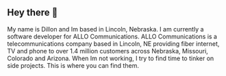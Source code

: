 ## Hey there 👋

My name is Dillon and Im based in Lincoln, Nebraska. I am currently a software developer for ALLO Communications. ALLO Communications is a telecommunications company based in Lincoln, NE providing fiber internet, TV and phone to over 1.4 million customers across Nebraska, Missouri, Colorado and Arizona. When Im not working, I try to find time to tinker on side projects. This is where you can find them. 
  

  

